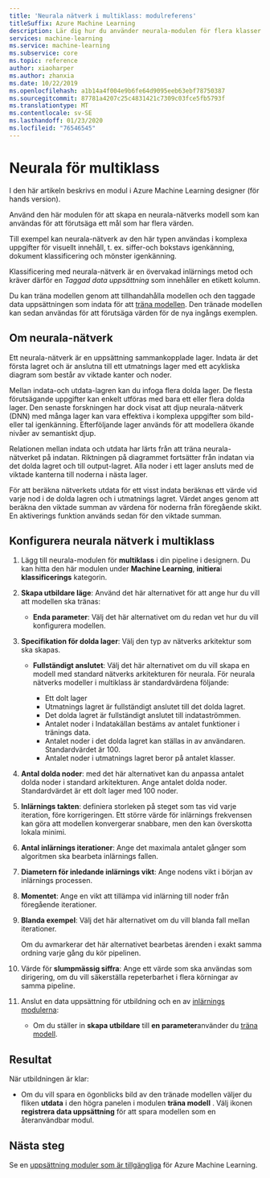 ```yaml
---
title: 'Neurala nätverk i multiklass: modulreferens'
titleSuffix: Azure Machine Learning
description: Lär dig hur du använder neurala-modulen för flera klasser i Azure Machine Learning för att skapa en neurala-nätverks modell som kan användas för att förutsäga ett mål som har flera värden.
services: machine-learning
ms.service: machine-learning
ms.subservice: core
ms.topic: reference
author: xiaoharper
ms.author: zhanxia
ms.date: 10/22/2019
ms.openlocfilehash: a1b14a4f004e9b6fe64d9095eeb63ebf78750387
ms.sourcegitcommit: 87781a4207c25c4831421c7309c03fce5fb5793f
ms.translationtype: MT
ms.contentlocale: sv-SE
ms.lasthandoff: 01/23/2020
ms.locfileid: "76546545"
---
```

# <a name="multiclass-neural-network-module"></a>Neurala för multiklass

I den här artikeln beskrivs en modul i Azure Machine Learning designer (för hands version).

Använd den här modulen för att skapa en neurala-nätverks modell som kan användas för att förutsäga ett mål som har flera värden. 

Till exempel kan neurala-nätverk av den här typen användas i komplexa uppgifter för visuellt innehåll, t. ex. siffer-och bokstavs igenkänning, dokument klassificering och mönster igenkänning.

Klassificering med neurala-nätverk är en övervakad inlärnings metod och kräver därför en *Taggad data uppsättning* som innehåller en etikett kolumn.

Du kan träna modellen genom att tillhandahålla modellen och den taggade data uppsättningen som indata för att [träna modellen](./train-model.md). Den tränade modellen kan sedan användas för att förutsäga värden för de nya ingångs exemplen.  

## <a name="about-neural-networks"></a>Om neurala-nätverk

Ett neurala-nätverk är en uppsättning sammankopplade lager. Indata är det första lagret och är anslutna till ett utmatnings lager med ett acykliska diagram som består av viktade kanter och noder.

Mellan indata-och utdata-lagren kan du infoga flera dolda lager. De flesta förutsägande uppgifter kan enkelt utföras med bara ett eller flera dolda lager. Den senaste forskningen har dock visat att djup neurala-nätverk (DNN) med många lager kan vara effektiva i komplexa uppgifter som bild-eller tal igenkänning. Efterföljande lager används för att modellera ökande nivåer av semantiskt djup.

Relationen mellan indata och utdata har lärts från att träna neurala-nätverket på indatan. Riktningen på diagrammet fortsätter från indatan via det dolda lagret och till output-lagret. Alla noder i ett lager ansluts med de viktade kanterna till noderna i nästa lager.

För att beräkna nätverkets utdata för ett visst indata beräknas ett värde vid varje nod i de dolda lagren och i utmatnings lagret. Värdet anges genom att beräkna den viktade summan av värdena för noderna från föregående skikt. En aktiverings funktion används sedan för den viktade summan.

## <a name="configure-multiclass-neural-network"></a>Konfigurera neurala nätverk i multiklass

1. Lägg till neurala-modulen för **multiklass** i din pipeline i designern. Du kan hitta den här modulen under **Machine Learning**, **initiera**i **klassificerings** kategorin.

2. **Skapa utbildare läge**: Använd det här alternativet för att ange hur du vill att modellen ska tränas:

    - **Enda parameter**: Välj det här alternativet om du redan vet hur du vill konfigurera modellen.

    

3. **Specifikation för dolda lager**: Välj den typ av nätverks arkitektur som ska skapas.

    - **Fullständigt anslutet**: Välj det här alternativet om du vill skapa en modell med standard nätverks arkitekturen för neurala. För neurala nätverks modeller i multiklass är standardvärdena följande:

        - Ett dolt lager
        - Utmatnings lagret är fullständigt anslutet till det dolda lagret.
        - Det dolda lagret är fullständigt anslutet till indataströmmen.
        - Antalet noder i Indatakällan bestäms av antalet funktioner i tränings data.
        - Antalet noder i det dolda lagret kan ställas in av användaren. Standardvärdet är 100.
        - Antalet noder i utmatnings lagret beror på antalet klasser.
  
   

5. **Antal dolda noder**: med det här alternativet kan du anpassa antalet dolda noder i standard arkitekturen. Ange antalet dolda noder. Standardvärdet är ett dolt lager med 100 noder.

6. **Inlärnings takten**: definiera storleken på steget som tas vid varje iteration, före korrigeringen. Ett större värde för inlärnings frekvensen kan göra att modellen konvergerar snabbare, men den kan överskotta lokala minimi.

7. **Antal inlärnings iterationer**: Ange det maximala antalet gånger som algoritmen ska bearbeta inlärnings fallen.

8. **Diametern för inledande inlärnings vikt**: Ange nodens vikt i början av inlärnings processen.

9. **Momentet**: Ange en vikt att tillämpa vid inlärning till noder från föregående iterationer.
  
11. **Blanda exempel**: Välj det här alternativet om du vill blanda fall mellan iterationer.

    Om du avmarkerar det här alternativet bearbetas ärenden i exakt samma ordning varje gång du kör pipelinen.

12. Värde för **slumpmässig siffra**: Ange ett värde som ska användas som dirigering, om du vill säkerställa repeterbarhet i flera körningar av samma pipeline.

14. Anslut en data uppsättning för utbildning och en av [inlärnings modulerna](module-reference.md): 

    - Om du ställer in **skapa utbildare** till **en parameter**använder du [träna modell](train-model.md).  
  

## <a name="results"></a>Resultat

När utbildningen är klar:

- Om du vill spara en ögonblicks bild av den tränade modellen väljer du fliken **utdata** i den högra panelen i modulen **träna modell** . Välj ikonen **registrera data uppsättning** för att spara modellen som en återanvändbar modul.

## <a name="next-steps"></a>Nästa steg

Se en [uppsättning moduler som är tillgängliga](module-reference.md) för Azure Machine Learning. 